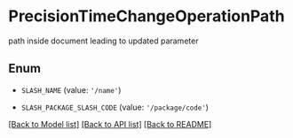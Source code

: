 # PrecisionTimeChangeOperationPath

path inside document leading to updated parameter

## Enum

* `SLASH_NAME` (value: `'/name'`)

* `SLASH_PACKAGE_SLASH_CODE` (value: `'/package/code'`)

[[Back to Model list]](../README.md#documentation-for-models) [[Back to API list]](../README.md#documentation-for-api-endpoints) [[Back to README]](../README.md)


